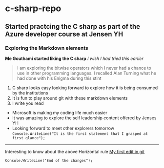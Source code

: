# c-sharp-repo
## Started practcing the C sharp as part of the Azure developer course at Jensen YH
### Exploring the Markdown elements
**Me Gouthami started liking the C sharp**
*I wish I had tried this earlier*
> I am exploring the bitwise operators which I never had a chance to use in other programming languages. I recalled Alan Turning what he had done with his Enigma during this stint
1. C sharp looks easy looking forward to explore how it is being consumed by the institutions
2. It is fun to play around git with these markdown elements
3. I write you read
- Microsoft is making my coding life much easier
- It was amazing to explore the self leadership content offered by Jenses YH
- Looking forward to meet other explorers tomorrow
`Console.WriteLine("It is the first statement that I grasped at first glance");`
___
Interesting to know about the above Horizontal rule
[My first edit in git](https://github.com/gouthami-puli/c-sharp-repo/edit/c-sharp-branch/README.md)

`Console.WriteLine("End of the changes");`
